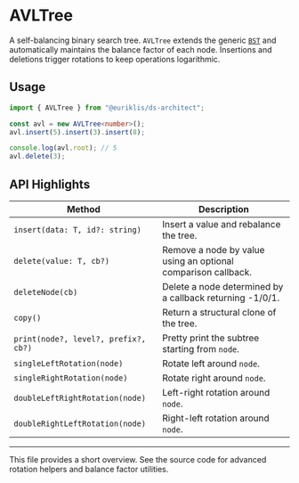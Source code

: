 # AVLTree<T>

A self-balancing binary search tree. `AVLTree` extends the generic [`BST`](../BST/index.ts) and automatically maintains the balance factor of each node. Insertions and deletions trigger rotations to keep operations logarithmic.

## Usage

```ts
import { AVLTree } from "@euriklis/ds-architect";

const avl = new AVLTree<number>();
avl.insert(5).insert(3).insert(8);

console.log(avl.root); // 5
avl.delete(3);
```

## API Highlights

| Method                               | Description                                                   |
| ------------------------------------ | ------------------------------------------------------------- |
| `insert(data: T, id?: string)`       | Insert a value and rebalance the tree.                        |
| `delete(value: T, cb?)`              | Remove a node by value using an optional comparison callback. |
| `deleteNode(cb)`                     | Delete a node determined by a callback returning -1/0/1.      |
| `copy()`                             | Return a structural clone of the tree.                        |
| `print(node?, level?, prefix?, cb?)` | Pretty print the subtree starting from `node`.                |
| `singleLeftRotation(node)`           | Rotate left around `node`.                                    |
| `singleRightRotation(node)`          | Rotate right around `node`.                                   |
| `doubleLeftRightRotation(node)`      | Left-right rotation around `node`.                            |
| `doubleRightLeftRotation(node)`      | Right-left rotation around `node`.                            |

---

This file provides a short overview. See the source code for advanced rotation helpers and balance factor utilities.
